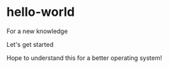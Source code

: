 # hello-world
For a new knowledge

Let's get started

Hope to understand this for a better operating system!
